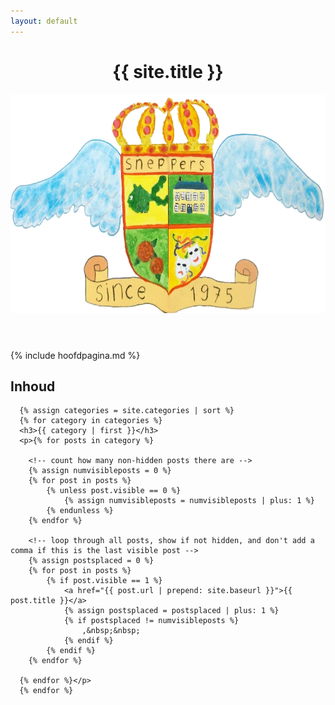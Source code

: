 ```yaml
---
layout: default
---
```

<div class="container main">
  <div class="row">
    <header>
      <div><center><h1>{{ site.title }}</h1></center></div>
      <center>
        <span class="big-ornament">
        <img src="/assets/sneppers-logo.png" alt="Logo van De Sneppers"  height="350">
        </span>
      </center>
    </header>
  </div>

  <div class="row">
    <div class="col-md-1"></div>
    <div class="col-md-8 offset-md-1">
    <div markdown="1">
        {% include hoofdpagina.md %}

  <h2>Inhoud</h2>
  <div class="row">
    <div class="col-md-1"></div>
    <div class="col-md-8 offset-md-1">
    
      {% assign categories = site.categories | sort %}
      {% for category in categories %}
      <h3>{{ category | first }}</h3>
      <p>{% for posts in category %}
        
        <!-- count how many non-hidden posts there are -->
        {% assign numvisibleposts = 0 %}
        {% for post in posts %}
            {% unless post.visible == 0 %}
                {% assign numvisibleposts = numvisibleposts | plus: 1 %}
            {% endunless %}
        {% endfor %}
        
        <!-- loop through all posts, show if not hidden, and don't add a comma if this is the last visible post -->
        {% assign postsplaced = 0 %}
        {% for post in posts %}
            {% if post.visible == 1 %}
                <a href="{{ post.url | prepend: site.baseurl }}">{{ post.title }}</a>
                {% assign postsplaced = postsplaced | plus: 1 %}
                {% if postsplaced != numvisibleposts %}
                    ,&nbsp;&nbsp;
                {% endif %}
            {% endif %}
        {% endfor %}
        
      {% endfor %}</p>
      {% endfor %}
  </div>
</div>
